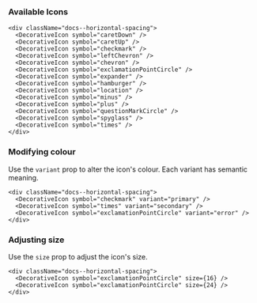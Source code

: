 ### Available Icons

```
<div className="docs--horizontal-spacing">
  <DecorativeIcon symbol="caretDown" />
  <DecorativeIcon symbol="caretUp" />
  <DecorativeIcon symbol="checkmark" />
  <DecorativeIcon symbol="leftChevron" />
  <DecorativeIcon symbol="chevron" />
  <DecorativeIcon symbol="exclamationPointCircle" />
  <DecorativeIcon symbol="expander" />
  <DecorativeIcon symbol="hamburger" />
  <DecorativeIcon symbol="location" />
  <DecorativeIcon symbol="minus" />
  <DecorativeIcon symbol="plus" />
  <DecorativeIcon symbol="questionMarkCircle" />
  <DecorativeIcon symbol="spyglass" />
  <DecorativeIcon symbol="times" />
</div>
```

### Modifying colour

Use the `variant` prop to alter the icon's colour. Each variant has semantic meaning.

```
<div className="docs--horizontal-spacing">
  <DecorativeIcon symbol="checkmark" variant="primary" />
  <DecorativeIcon symbol="times" variant="secondary" />
  <DecorativeIcon symbol="exclamationPointCircle" variant="error" />
</div>
```

### Adjusting size

Use the `size` prop to adjust the icon's size.

```
<div className="docs--horizontal-spacing">
  <DecorativeIcon symbol="exclamationPointCircle" size={16} />
  <DecorativeIcon symbol="exclamationPointCircle" size={24} />
</div>
```
